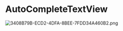 # AutoCompleteTextView
![3408B79B-ECD2-4DFA-8BEE-7FDD34A460B2.png](https://ooo.0o0.ooo/2016/09/01/57c7e43fcb193.png)
